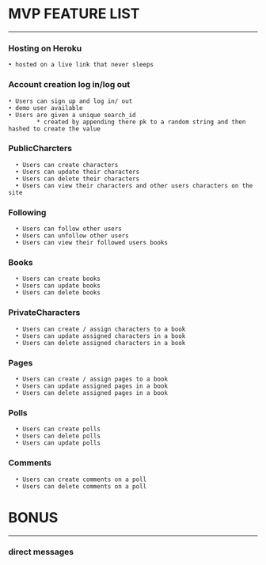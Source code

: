 # **MVP FEATURE LIST**
-----------

### Hosting on Heroku
	• hosted on a live link that never sleeps

### Account creation log in/log out
	• Users can sign up and log in/ out
	• demo user available
	• Users are given a unique search_id
            * created by appending there pk to a random string and then hashed to create the value



### PublicCharcters
      • Users can create characters
      • Users can update their characters
      • Users can delete their characters
      • Users can view their characters and other users characters on the site
### Following
      • Users can follow other users
      • Users can unfollow other users
      • Users can view their followed users books


### Books
      • Users can create books
      • Users can update books
      • Users can delete books
### PrivateCharacters
      • Users can create / assign characters to a book
      • Users can update assigned characters in a book
      • Users can delete assigned characters in a book
### Pages
      • Users can create / assign pages to a book
      • Users can update assigned pages in a book
      • Users can delete assigned pages in a book






### Polls
      • Users can create polls
      • Users can delete polls
      • Users can update polls

### Comments
      • Users can create comments on a poll
      • Users can delete comments on a poll



# BONUS
---------------

### direct messages
